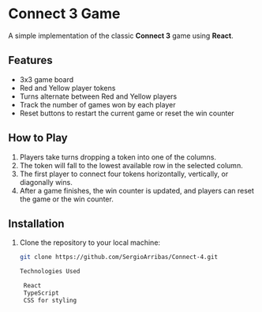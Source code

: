 # Connect 3 Game

A simple implementation of the classic **Connect 3** game using **React**.

## Features
- 3x3 game board
- Red and Yellow player tokens
- Turns alternate between Red and Yellow players
- Track the number of games won by each player
- Reset buttons to restart the current game or reset the win counter

## How to Play
1. Players take turns dropping a token into one of the columns.
2. The token will fall to the lowest available row in the selected column.
3. The first player to connect four tokens horizontally, vertically, or diagonally wins.
4. After a game finishes, the win counter is updated, and players can reset the game or the win counter.

## Installation

1. Clone the repository to your local machine:

   ```bash
   git clone https://github.com/SergioArribas/Connect-4.git

   Technologies Used

    React
    TypeScript
    CSS for styling
